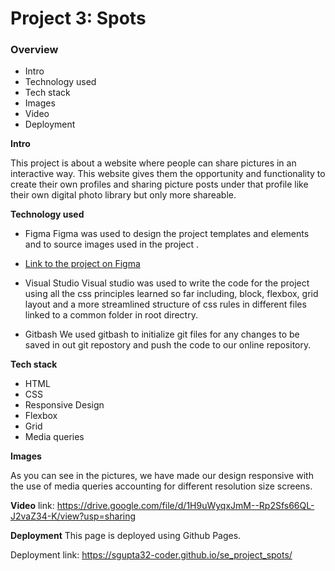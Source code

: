 # Project 3: Spots

### Overview

- Intro
- Technology used
- Tech stack
- Images
- Video
- Deployment

**Intro**

This project is about a website where people can share pictures in an interactive way. This website gives them the opportunity and functionality to create their own profiles and sharing picture posts under that profile like their own digital photo library but only more shareable.

**Technology used**

- Figma
  Figma was used to design the project templates and elements and to source images used in the project .
- [Link to the project on Figma](https://www.figma.com/file/BBNm2bC3lj8QQMHlnqRsga/Sprint-3-Project-%E2%80%94-Spots?type=design&node-id=2%3A60&mode=design&t=afgNFybdorZO6cQo-1)

- Visual Studio
  Visual studio was used to write the code for the project using all the css principles learned so far including, block, flexbox, grid layout and a more streamlined structure of css rules in different files linked to a common folder in root directry.

- Gitbash
  We used gitbash to initialize git files for any changes to be saved in out git repostory and push the code to our online repository.

**Tech stack**

- HTML
- CSS
- Responsive Design
- Flexbox
- Grid
- Media queries

**Images**

As you can see in the pictures, we have made our design responsive with the use of media queries accounting for different resolution size screens.

**Video**
link: https://drive.google.com/file/d/1H9uWyqxJmM--Rp2Sfs66QL-J2vaZ34-K/view?usp=sharing

**Deployment**
This page is deployed using Github Pages.

Deployment link: https://sgupta32-coder.github.io/se_project_spots/
